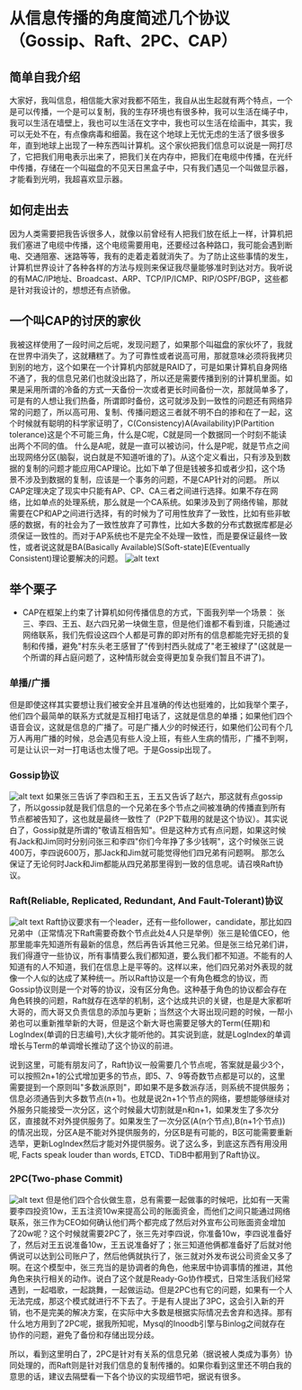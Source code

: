 # 从信息传播的角度简述几个协议（Gossip、Raft、2PC、CAP）

## 简单自我介绍
大家好，我叫信息，相信能大家对我都不陌生，我自从出生起就有两个特点，一个是可以传播，一个是可以复制，我的生存环境也有很多种，我可以生活在绳子中，我可以生活在墙壁上，我也可以生活在文字中，我也可以生活在绘画中，其实，我可以无处不在，有点像病毒和细菌。我在这个地球上无忧无虑的生活了很多很多年，直到地球上出现了一种东西叫计算机。这个家伙把我们信息可以说是一网打尽了，它把我们用电表示出来了，把我们关在内存中，把我们在电缆中传播，在光纤中传播，存储在一个叫磁盘的不见天日黑盒子中，只有我们遇见一个叫做显示器，才能看到光明，我超喜欢显示器。

## 如何走出去
因为人类需要把我告诉很多人，就像以前曾经有人把我们放在纸上一样，计算机把我们塞进了电缆中传播，这个电缆需要用电，还要经过各种路口，我可能会遇到断电、交通阻塞、迷路等等，我有的走着走着就消失了。为了防止这些事情的发生，计算机世界设计了各种各样的方法与规则来保证我尽量能够准时到达对方。我听说的有MAC/IP地址、Broadcast、ARP、TCP/IP/ICMP、RIP/OSPF/BGP，这些都是针对我设计的，想想还有点骄傲。

## 一个叫CAP的讨厌的家伙
我被这样使用了一段时间之后呢，发现问题了，如果那个叫磁盘的家伙坏了，我就在世界中消失了，这就糟糕了。为了可靠性或者说高可用，那就意味必须将我拷贝到别的地方，这个如果在一个计算机内部就是RAID了，可是如果计算机自身网络不通了，我的信息兄弟们也就没出路了，所以还是需要传播到别的计算机里面。如果是采用所谓的冷备的方式一天备份一次或者更长时间备份一次，那就简单多了，可是有的人想让我们热备，所谓即时备份，这可就涉及到一致性的问题还有网络异常的问题了，所以高可用、复制、传播问题这三者就不明不白的掺和在了一起，这个时候就有聪明的科学家证明了，C(Consistency)A(Availability)P(Partition tolerance)这是个不可能三角，什么是C呢，C就是同一个数据同一个时刻不能读出两个不同的值。 什么是A呢，就是一直可以被访问，什么是P呢，就是节点之间出现网络分区(脑裂，说白就是不知道听谁的了)。从这个定义看出，只有涉及到数据的复制的问题才能应用CAP理论。比如下单了但是钱被多扣或者少扣，这个场景不涉及到数据的复制，应该是一个事务的问题，不是CAP针对的问题。
所以CAP定理决定了现实中只能有AP、CP、CA三者之间进行选择。如果不存在网络，比如单点的处理系统，那么就是一个CA系统。如果涉及到了网络传输，那就需要在CP和AP之间进行选择，有的时候为了可用性放弃了一致性，比如有些非敏感的数据，有的社会为了一致性放弃了可靠性，比如大多数的分布式数据库都是必须保证一致性的。而对于AP系统也不是完全不处理一致性，而是要保证最终一致性，或者说这就是BA(Basically Available)S(Soft-state)E(Eventually Consistent)理论要解决的问题。
![alt text](image-3.png)

## 举个栗子
* CAP在框架上约束了计算机如何传播信息的方式，下面我列举一个场景： 张三、李四、王五、赵六四兄弟一块做生意，但是他们谁都不看到谁，只能通过网络联系，我们先假设这四个人都是可靠的即对所有的信息都能完好无损的复制和传播，避免"村东头老王感冒了"传到村西头就成了"老王被绿了"(这就是一个所谓的拜占庭问题了，这种情形就会变得更加复杂我们暂且不讲了)。

### 单播/广播
但是即使这样其实要想让我们被安全并且准确的传达也挺难的，比如我举个栗子，他们四个最简单的联系方式就是互相打电话了，这就是信息的单播；如果他们四个语音会议，这就是信息的广播了。可是广播人少的时候还行，如果他们公司有个几万人再用广播的时候，总会遇见有些人没上班，有些人生病的情形，广播不到啊，可是让认识一对一打电话也太慢了吧。于是Gossip出现了。 

### Gossip协议
![alt text](image-1.png)
如果张三告诉了李四和王五，王五又告诉了赵六，那这就有点gossip了，所以gossip就是我们信息的一个兄弟在多个节点之间被准确的传播直到所有节点都被告知了，这也就是最终一致性了（P2P下载用的就是这个协议）。其实说白了，Gossip就是所谓的"敬请互相告知"。但是这种方式有点问题，如果这时候有Jack和Jim同时分别问张三和李四"你们今年挣了多少钱啊"，这个时候张三说400万，李四说600万，那Jack和Jim就可能觉得他们四兄弟有问题啊。 那怎么保证了无论何时Jack和Jim都能从四兄弟那里得到一致的信息呢。请召唤Raft协议。

### Raft(Reliable, Replicated, Redundant, And Fault-Tolerant)协议
![alt text](image.png)
Raft协议要求有一个leader，还有一些follower，candidate，那比如四兄弟中（正常情况下Raft需要奇数个节点此处4人只是举例）张三是轮值CEO，他那里能率先知道所有最新的信息，然后再告诉其他三兄弟。但是张三给兄弟们讲，我们得遵守一些协议，所有事情要么我们都知道，要么我们都不知道。不能有的人知道有的人不知道，我们在信息上是平等的。这样以来，他们四兄弟对外表现的就像一个人似的达成了某种统一。所以Raft协议是一个有角色概念的协议，而Gossip协议则是一个对等的协议，没有区分角色。这种基于角色的协议都会存在角色转换的问题，Raft就存在选举的机制，这个达成共识的关键，也是是大家都听大哥的，而大哥又负责信息的添加与更新；当然这个大哥出现问题的时候，一帮小弟也可以重新推举新的大哥，但是这个新大哥也需要足够大的Term(任期)和LogIndex(单调的日志编号),大伙才能听他的。其实说到底，就是LogIndex的单调增长与Term的单调增长推动了这个协议的前进。

说到这里，可能有朋友问了，Raft协议一般需要几个节点呢，答案就是最少3个，可以按照2n+1的公式增加更多的节点，即5、7、9等奇数节点都是可以的，这里需要提到一个原则叫"多数派原则"，即如果不是多数派存活，则系统不提供服务；信息必须通告到大多数节点(n+1)。也就是说2n+1个节点的网络，要想能够继续对外服务只能接受一次分区，这个时候最大切割就是n和n+1，如果发生了多次分区，直接就不对外提供服务了。如果发生了一次分区(A(n个节点),B(n+1个节点))的情况出现，分区A是不能对外提供服务的，分区B是有可能的，B区可能需要重新选举，更新LogIndex然后才能对外提供服务。说了这么多，到底这东西有用没用呢, Facts speak louder than words, ETCD、TiDB中都用到了Raft协议。

### 2PC(Two-phase Commit)
![alt text](image-2.png)
但是他们四个合伙做生意，总有需要一起做事的时候吧，比如有一天需要李四投资10w，王五注资10w来提高公司的账面资金，而他们之间只能通过网络联系，张三作为CEO如何确认他们两个都完成了然后对外宣布公司账面资金增加了20w呢？这个时候就需要2PC了，张三先对李四说，你准备10w，李四说准备好了，然后对王五说准备10w，王五说准备好了；张三知道他俩都准备好了后就对他俩说可以达到公司账户了，然后他俩就执行了，张三就对外发布说公司资金又多了啊。在这个模型中，张三充当的是协调者的角色，他来居中协调事情的推进，其他角色来执行相关的动作。说白了这个就是Ready-Go协作模式，日常生活我们经常遇到，一起唱歌，一起跳舞，一起做运动。但是2PC也有它的问题，如果有一个人无法完成，那这个模式就进行不下去了。于是有人提出了3PC，这会引入新的开销，也不是完美的解决方案，在实际中大多数是根据实际情况去舍弃和选择。那有什么地方用到了2PC呢，据我所知呢，Mysql的Inoodb引擎与Binlog之间就存在协作的问题，避免了备份和存储出现分歧。

所以，看到这里明白了，2PC是针对有关系的信息兄弟（据说被人类成为事务）协同处理的，而Raft则是针对我们信息的复制传播的。如果你看到这里还不明白我的意思的话，建议去隔壁看一下各个协议的实现细节吧，据说有很多。